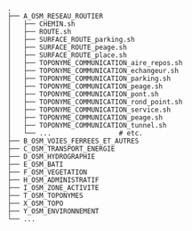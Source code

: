       .
      ├── A_OSM_RESEAU_ROUTIER
      │   ├── CHEMIN.sh
      │   ├── ROUTE.sh
      │   ├── SURFACE_ROUTE_parking.sh
      │   ├── SURFACE_ROUTE_peage.sh
      │   ├── SURFACE_ROUTE_place.sh
      │   ├── TOPONYME_COMMUNICATION_aire_repos.sh
      │   ├── TOPONYME_COMMUNICATION_echangeur.sh
      │   ├── TOPONYME_COMMUNICATION_parking.sh
      │   ├── TOPONYME_COMMUNICATION_peage.sh
      │   ├── TOPONYME_COMMUNICATION_pont.sh
      │   ├── TOPONYME_COMMUNICATION_rond_point.sh
      │   ├── TOPONYME_COMMUNICATION_service.sh
      │   ├── TOPONYME_COMMUNICATION_peage.sh
      │   ├── TOPONYME_COMMUNICATION_tunnel.sh
      │   └── ...                 # etc.
      ├── B_OSM_VOIES_FERREES_ET_AUTRES
      ├── C_OSM_TRANSPORT_ENERGIE
      ├── D_OSM_HYDROGRAPHIE
      ├── E_OSM_BATI
      ├── F_OSM_VEGETATION
      ├── H_OSM_ADMINISTRATIF
      ├── I_OSM_ZONE_ACTIVITE
      ├── T_OSM_TOPONYMES
      ├── X_OSM_TOPO
      ├── Y_OSM_ENVIRONNEMENT
      └── ...
